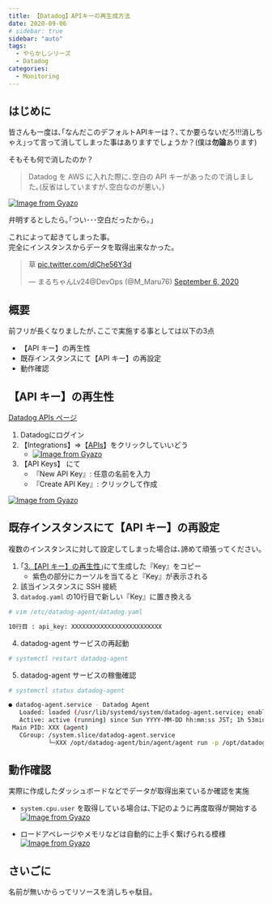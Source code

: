 ```yaml
---
title: 【Datadog】APIキーの再生成方法
date: 2020-09-06
# sidebar: true
sidebar: "auto"
tags:
  - やらかしシリーズ
  - Datadog
categories:
  - Monitoring
---
```


## はじめに

皆さんも一度は､｢なんだこのデフォルトAPIキーは？､てか要らないだろ!!!消しちゃえ｣って言って消してしまった事はありますでしょうか？(僕は**勿論**あります)

そもそも何で消したのか？

> Datadog を AWS に入れた際に､空白の API キーがあったので消しました｡(反省はしていますが､空白なのが悪い｡)

[![Image from Gyazo](https://i.gyazo.com/6708c633d709969f1d9a76c255cdfa29.png)](https://gyazo.com/6708c633d709969f1d9a76c255cdfa29)

弁明するとしたら｡｢つい･･･空白だったから｡｣

これによって起きてしまった事｡</br>
完全にインスタンスからデータを取得出来なかった｡

<blockquote class="twitter-tweet" data-dnt="true" data-theme="dark"><p lang="ja" dir="ltr">草 <a href="https://t.co/dlChe56Y3d">pic.twitter.com/dlChe56Y3d</a></p>&mdash; まるちゃんLv24@DevOps (@M_Maru76) <a href="https://twitter.com/M_Maru76/status/1302583375799042048?ref_src=twsrc%5Etfw">September 6, 2020</a></blockquote> <script async src="https://platform.twitter.com/widgets.js" charset="utf-8"></script>

## 概要

前フリが長くなりましたが､ここで実施する事としては以下の3点

- 【API キー】の再生性
- 既存インスタンスにて【API キー】の再設定
- 動作確認

## 【API キー】の再生性

[Datadog APIs ページ](https://app.datadoghq.com/account/settings#api)

1. Datadogにログイン
2. 【Integrations】=>【[APIs](https://app.datadoghq.com/account/settings#api)】をクリックしていいどう
   - [![Image from Gyazo](https://i.gyazo.com/3241bd3d20b25c045d4ae9c77bf178a7.png)](https://gyazo.com/3241bd3d20b25c045d4ae9c77bf178a7)
3. 【API Keys】 にて
   - 『New API Key』: 任意の名前を入力
   - 『Create API Key』: クリックして作成

[![Image from Gyazo](https://i.gyazo.com/247635ff679cc5ac59fbe9f763405bb4.png)](https://gyazo.com/247635ff679cc5ac59fbe9f763405bb4)

## 既存インスタンスにて【API キー】の再設定

複数のインスタンスに対して設定してしまった場合は､諦めて頑張ってください｡

1. ｢[3.【API キー】の再生性](api_key_regeneration.html#_3-【api-キー】の再生性)｣にて生成した『Key』をコピー
   - 紫色の部分にカーソルを当てると『Key』が表示される
2. 該当インスタンスに SSH 接続
3. `datadog.yaml` の10行目で新しい『Key』に置き換える

```bash
# vim /etc/datadog-agent/datadog.yaml

10行目 : api_key: XXXXXXXXXXXXXXXXXXXXXXXXX
```

4. datadog-agent サービスの再起動

```bash
# systemctl restart datadog-agent
```

5. datadog-agent サービスの稼働確認

```bash
# systemctl status datadog-agent

● datadog-agent.service - Datadog Agent
   Loaded: loaded (/usr/lib/systemd/system/datadog-agent.service; enabled; vendor preset: disabled)
   Active: active (running) since Sun YYYY-MM-DD hh:mm:ss JST; 1h 53min ago
 Main PID: XXX (agent)
   CGroup: /system.slice/datadog-agent.service
           └─XXX /opt/datadog-agent/bin/agent/agent run -p /opt/datadog-agent/run/agent.pid
```

## 動作確認

実際に作成したダッシュボードなどでデータが取得出来ているか確認を実施

- `system.cpu.user` を取得している場合は､下記のように再度取得が開始する
[![Image from Gyazo](https://i.gyazo.com/65080281d6f281961a2e6073cb1f1eed.png)](https://gyazo.com/65080281d6f281961a2e6073cb1f1eed)

- ロードアベレージやメモリなどは自動的に上手く繋げられる模様
[![Image from Gyazo](https://i.gyazo.com/b1258165450a90e140cc12493915980e.png)](https://gyazo.com/b1258165450a90e140cc12493915980e)

## さいごに

名前が無いからってリソースを消しちゃ駄目｡